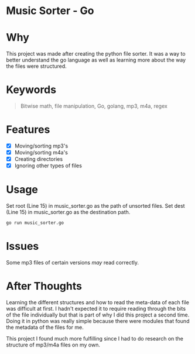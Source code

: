 # Music Sorter - Go

# Why
This project was made after creating the python file sorter. It was a way to better understand the go language as well as learning more about the way the files were structured.

# Keywords
>Bitwise math, file manipulation, Go, golang, mp3, m4a, regex

# Features
* [x] Moving/sorting mp3's
* [x] Moving/sorting m4a's
* [x] Creating directories
* [x] Ignoring other types of files

# Usage
Set root (Line 15) in music_sorter.go as the path of unsorted files.
Set dest (Line 15) in music_sorter.go as the destination path.

```bash
go run music_sorter.go
```
# Issues
Some mp3 files of certain versions *may* read correctly.

# After Thoughts
Learning the different structures and how to read the meta-data of each file was difficult at first. I hadn't expected it to require reading through the bits of the file individually but that is part of why I did this project a second time. Doing it in python was really simple because there were modules that found the metadata of the files for me.

This project I found much more fulfilling since I had to do research on the structure of mp3/m4a files on my own.